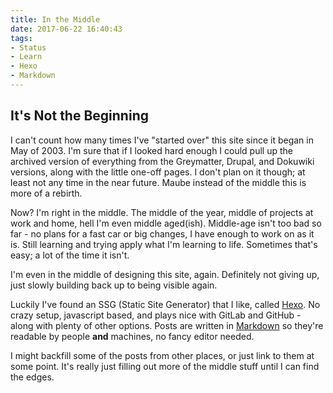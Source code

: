 ```yaml
---
title: In the Middle
date: 2017-06-22 16:40:43
tags:
- Status
- Learn
- Hexo
- Markdown
---
```

## It's Not the Beginning

I can't count how many times I've "started over" this site since it began in May of 2003. I'm sure that if I looked hard enough I could pull up the archived version of everything from the Greymatter, Drupal, and Dokuwiki versions, along with the little one-off pages. I don't plan on it though; at least not any time in the near future. Maube instead of the middle this is more of a rebirth.

Now? I'm right in the middle. The middle of the year, middle of projects at work and home, hell I'm even middle aged(ish). Middle-age isn't too bad so far - no plans for a fast car or big changes, I have enough to work on as it is. Still learning and trying apply what I'm learning to life. Sometimes that's easy; a lot of the time it isn't.

I'm even in the middle of designing this site, again. Definitely not giving up, just slowly building back up to being visible again.

Luckily I've found an SSG (Static Site Generator) that I like, called [Hexo](https://hexo.io/). No crazy setup, javascript based, and plays nice with GitLab and GitHub - along with plenty of other options. Posts are written in [Markdown](https://daringfireball.net/projects/markdown/) so they're readable by people **and** machines, no fancy editor needed.

I might backfill some of the posts from other places, or just link to them at some point. It's really just filling out more of the middle stuff until I can find the edges.
